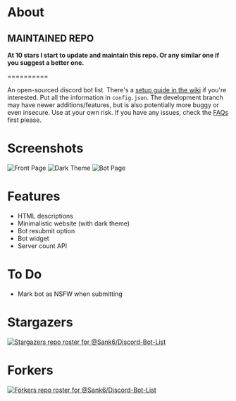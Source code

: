 # About

## MAINTAINED REPO

<strong>At 10 stars I start to update and maintain this repo. Or any similar one if you suggest a better one.</strong>

==========

An open-sourced discord bot list.
There's a [setup guide in the wiki](https://github.com/Sank6/Discord-Bot-List/wiki/Setup-Information) if you're interested. Put all the information in `config.json`.
The development branch may have newer additions/features, but is also potentially more buggy or even insecure. Use at your own risk.
If you have any issues, check the [FAQs](https://github.com/Sank6/Discord-Bot-List/wiki/FAQs) first please.

# Screenshots
![Front Page](/screenshots/front.png?raw=true "Front Page")
![Dark Theme](/screenshots/dark.png?raw=true "Dark Theme")
![Bot Page](/screenshots/bot.png?raw=true "Bot Page")


# Features
 - HTML descriptions
 - Minimalistic website (with dark theme)
 - Bot resubmit option
 - Bot widget
 - Server count API

# To Do
 - Mark bot as NSFW when submitting

# Stargazers
[![Stargazers repo roster for @Sank6/Discord-Bot-List](https://reporoster.com/stars/dark/notext/Sank6/Discord-Bot-List)](https://github.com/Sank6/Discord-Bot-List/stargazers)

# Forkers
[![Forkers repo roster for @Sank6/Discord-Bot-List](https://reporoster.com/forks/dark/notext/Sank6/Discord-Bot-List)](https://github.com/Sank6/Discord-Bot-List/network/members)
